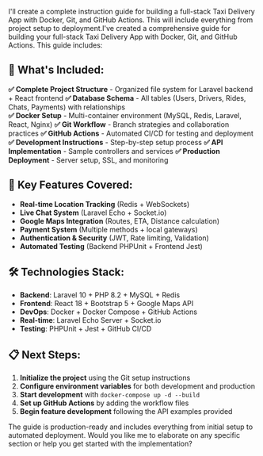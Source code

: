 I'll create a complete instruction guide for building a full-stack Taxi Delivery App with Docker, Git, and GitHub Actions. This will include everything from project setup to deployment.I've created a comprehensive guide for building your full-stack Taxi Delivery App with Docker, Git, and GitHub Actions. This guide includes:

## 🎯 **What's Included:**

**✅ Complete Project Structure** - Organized file system for Laravel backend + React frontend
**✅ Database Schema** - All tables (Users, Drivers, Rides, Chats, Payments) with relationships  
**✅ Docker Setup** - Multi-container environment (MySQL, Redis, Laravel, React, Nginx)
**✅ Git Workflow** - Branch strategies and collaboration practices
**✅ GitHub Actions** - Automated CI/CD for testing and deployment
**✅ Development Instructions** - Step-by-step setup process
**✅ API Implementation** - Sample controllers and services
**✅ Production Deployment** - Server setup, SSL, and monitoring

## 🚀 **Key Features Covered:**
- **Real-time Location Tracking** (Redis + WebSockets)
- **Live Chat System** (Laravel Echo + Socket.io)
- **Google Maps Integration** (Routes, ETA, Distance calculation)
- **Payment System** (Multiple methods + local gateways)
- **Authentication & Security** (JWT, Rate limiting, Validation)
- **Automated Testing** (Backend PHPUnit + Frontend Jest)

## 🛠️ **Technologies Stack:**
- **Backend**: Laravel 10 + PHP 8.2 + MySQL + Redis
- **Frontend**: React 18 + Bootstrap 5 + Google Maps API
- **DevOps**: Docker + Docker Compose + GitHub Actions
- **Real-time**: Laravel Echo Server + Socket.io
- **Testing**: PHPUnit + Jest + GitHub CI/CD

## 📋 **Next Steps:**
1. **Initialize the project** using the Git setup instructions
2. **Configure environment variables** for both development and production
3. **Start development** with `docker-compose up -d --build`
4. **Set up GitHub Actions** by adding the workflow files
5. **Begin feature development** following the API examples provided

The guide is production-ready and includes everything from initial setup to automated deployment. Would you like me to elaborate on any specific section or help you get started with the implementation?
